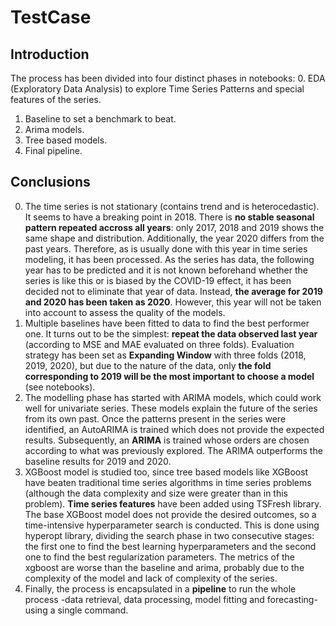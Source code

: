 # TestCase

## Introduction
The process has been divided into four distinct phases in notebooks:
0. EDA (Exploratory Data Analysis) to explore Time Series Patterns and special features of the series.
1. Baseline to set a benchmark to beat.
2. Arima models.
3. Tree based models.
4. Final pipeline.

## Conclusions
0. The time series is not stationary (contains trend and is heterocedastic). It seems to have a breaking point in 2018. There is **no stable seasonal pattern repeated accross all years**: only 2017, 2018 and 2019 shows the same shape and distribution. Additionally, the year 2020 differs from the past years. Therefore, as is usually done with this year in time series modeling, it has been processed. As the series has data, the following year has to be predicted and it is not known beforehand whether the series is like this or is biased by the COVID-19 effect, it has been decided not to eliminate that year of data. Instead, **the average for 2019 and 2020 has been taken as 2020**. However, this year will not be taken into account to assess the quality of the models.
1. Multiple baselines have been fitted to data to find the best performer one. It turns out to be the simplest: **repeat the data observed last year** (according to MSE and MAE evaluated on three folds). Evaluation strategy has been set as **Expanding Window** with three folds (2018, 2019, 2020), but due to the nature of the data, only **the fold corresponding to 2019 will be the most important to choose a model** (see notebooks).
2. The modelling phase has started with ARIMA models, which could work well for univariate series. These models explain the future of the series from its own past. Once the patterns present in the series were identified, an AutoARIMA is trained which does not provide the expected results. Subsequently, an **ARIMA** is trained whose orders are chosen according to what was previously explored. The ARIMA outperforms the baseline results for 2019 and 2020.
3. XGBoost model is studied too, since tree based models like XGBoost have beaten traditional time series algorithms in time series problems (although the data complexity and size were greater than in this problem). **Time series features** have been added using TSFresh library. The base XGBoost model does not provide the desired outcomes, so a time-intensive hyperparameter search is conducted. This is done using hyperopt library, dividing the search phase in two consecutive stages: the first one to find the best learning hyperparameters and the second one to find the best regularization parameters. The metrics of the xgboost are worse than the baseline and arima, probably due to the complexity of the model and lack of complexity of the series. 
4. Finally, the process is encapsulated in a **pipeline** to run the whole process -data retrieval, data processing, model fitting and forecasting- using a single command. 
